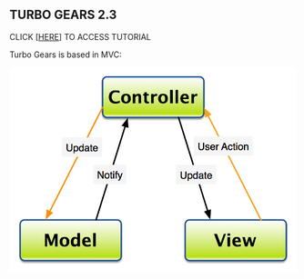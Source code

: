 ## TURBO GEARS 2.3 ##

CLICK [[HERE](https://github.com/jordy33/turbogears_tutorial/wiki/Turbo-Gears-Tutorial)] TO ACCESS TUTORIAL

Turbo Gears is based in MVC:  

![](/images/mvc.png?raw=true)
